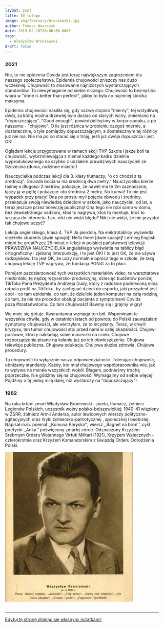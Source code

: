 ```yaml
---
layout: post
title: 10 lutego
image: img/february/broniewski.jpg
author: Tomasz Waszczyk
date: 2019-02-10T10:00:00.000Z
tags:
  - Władysław Broniewski
draft: false
---
```


### 2021

Nie, to nie epidemia Covida jest teraz największym zagrożeniem dla naszego społeczeństwa. Epidemia chujowości zniszczy nas dużo wcześniej. Chujowość to stosowanie najniższych wystarczających standardów. To niewymaganie od siebie niczego. Chujowość to bezmyślna wiara w "done is better than perfect", jakby to była co najmniej stoicka maksyma.

Epidemia chujowości nasiliła się, gdy nazwę stopnia "mierny", tej wstydliwej dwói, za którą można drzewiej było dostać od starych wciry, zmieniono na "dopuszczający". "Good enough", powiedzielibyśmy w korpo-speaku, a po naszemu - "chujowo". O ile jest różnica w zrobieniu czegoś miernie, a dostatecznie, o tyle pomiędzy dopuszczającym, a dostatecznym tej różnicy już nie ma. Nie ma po co starać się o tróję, jeśli już dwója dopuszcza i jest OK!

Oglądam lekcje przygotowane w ramach akcji TVP Szkoła i jakże boli ta chujowość, wybrzmiewająca z niemal każdego kadru dzielnie wyprodukowanego na szybko z udziałem prawdziwych nauczycieli ze Szczecina (duma, rodzinne miasto!)

Nauczycielka podczas lekcji dla 3. klasy tłumaczy, "o co chodzi z tą średnicą". Gniazdo bociana ma średnicę dwa metry." Nauczycielka bierze taśmę o długości 2 metrów, pokazuje, że nawet ma te 2m zaznaczone, łączy ją w pętlę i pokazuje: oto średnica 2 metry. No kurwa! To nie jest wypadek przy pracy! Ona po prostu myli pojęcia obwodu i średnicy, przekazuje swoją niewiedzę dzieciom w szkole, jako nauczyciel, od lat, a teraz jeszcze przez telewizję publiczną! Ona tego nie robi sama w domu, bez zewnętrznego nadzoru, ktoś to nagrywa, ktoś to montuje, ktoś to wrzuca do internetu. I co, nikt nie widzi błędu? Nikt nie widzi, że nie przystoi tak chujowo uczyć?

Lekcja angielskiego, klasa 4. TVP Ja pierdolę. Na elektrotablicy wyświetla się:Hello students [dwie spacje]! Hello there [dwie spacje]! Lerning English might be greatPrzez 25 minut e-lekcji w polskiej państwowej telewizji PRAWDZIWA NAUCZYCIELKA angielskiego wyświetla na tablicy błąd ortograficzny i zjebaną interpunkcję, i to jest OK! I to jest OK, że nie używa rodzajników! I to jest OK, że uczy normalnie oprócz tego w szkole, że taką chujową lekcję TVP nagrywa, że fundacja PGNiG za to płaci.

Pomijam paździerzowość tych wszystkich materiałów video, te warsztatowe niedoróbki, tę nędzę reżysersko-produkcyjną, dziesięć budżetów poniżej TikToka Pana Prezydenta Andrzeja Dudy, który z radośnie podnieconą miną odpala profil na TikToku, by zachęcać dzieci do esportu, jaki prezydent jest cool - co tam epidemia, co tam, że dzielicie jeden komputer na całą rodzinę, co tam, że nie ma procedur obsługi pacjenta z symptomami Covida poza #zostańwdomu. Co tam chujowość! Bawmy się i grajmy w gry!

We mnie się gotuje. Kwarantanna wzmaga ten ból. Wspominam te wszystkie chwile, gdy w ostatnich latach od powrotu do Polski zauważałam symptomy chujowości, ale wierzyłam, że to incydenty. Teraz, w chwili kryzysu, ten tumor chujowości stoi przed nami w całej okazałości. Chujowi posłowie, którzy nakładają sobie maseczki na czoło. Chujowe rozporządzenia pisane na kolanie już po ich obwieszczeniu. Chujowa telewizja publiczna. Chujowa edukacja. Chujowa służba zdrowia. Chujowe procedury.

Ta chujowość to wyłącznie nasza odpowiedzialność. Tolerując chujowość, obniżamy standardy. Każdy, kto miał chujowego współpracownika wie, jak to wpływa na morale wszystkich wokół. Błagam, podnieśmy trochę poprzeczkę. Nie gódźmy się na chujowość! Wymagajmy od siebie więcej! Pójdźmy o tę jedną milę dalej, niż wystarczy na "dopuszczający"!

### 1962

Na raka krtani zmarł Władysław Broniewski - poeta, tłumacz, żołnierz Legionów Polskich, uczestnik wojny polsko-bolszewickiej; 1940-41 więziony w ZSRR; żołnierz Armii Andersa, autor lewicowych wierszy polityczno-agitacyjnych oraz liryki żołniersko-patriotycznej , społecznej i osobistej. Napisał m.in. poemat ,,Komuna Paryska'', wiersz ,,Bagnet na broń'', cykl poetycki ,,Anka'' poświęcony zmarłej córce. Odznaczony Krzyżem Srebrnym Orderu Wojennego Virtuti Militari (1921), Krzyżem Walecznych - czterokrotnie oraz Krzyżem Komandorskim z Gwiazdą Orderu Odrodzenia Polski.

<img src="./img/february/broniewski.jpg"/><br><br>

---

<a href="https://github.com/TomaszWaszczyk/historia.waszczyk.com/edit/master/src/content/february-10.md" target="_blank">Edytuj tę stronę dzieląc się własnymi notatkami!</a>

